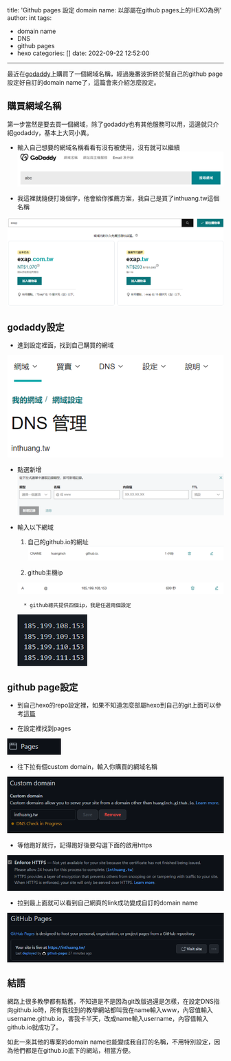 title: 'Github pages 設定 domain name: 以部屬在github pages上的HEXO為例'
author: int
tags:
  - domain name
  - DNS
  - github pages
  - hexo
categories: []
date: 2022-09-22 12:52:00
---
最近在[godaddy](https://tw.godaddy.com/)上購買了一個網域名稱，經過幾番波折終於幫自己的github page設定好自訂的domain name了，這篇會來介紹怎麼設定。

## 購買網域名稱
第一步當然是要去買一個網域，除了godaddy也有其他服務可以用，這邊就只介紹godaddy，基本上大同小異。

* 輸入自己想要的網域名稱看看有沒有被使用，沒有就可以繼續
![](../images/pasted-134.png)

* 我這裡就隨便打幾個字，他會給你推薦方案，我自己是買了inthuang.tw這個名稱

![](../images/pasted-135.png)

## godaddy設定
* 進到設定裡面，找到自己購買的網域

![](../images/pasted-136.png)

* 點選新增
![](../images/pasted-137.png)

* 輸入以下網域
	1. 自己的github.io的網址
  ![](../images/pasted-138.png)
  
	2. github主機ip
    	
	![](../images/pasted-139.png)
    
    	* github總共提供四個ip，我是任選兩個設定
    
	![](../images/pasted-140.png)
    
## github page設定

* 到自己hexo的repo設定裡，如果不知道怎麼部屬hexo到自己的git上面可以參考[這篇](https://inthuang.tw/2022/05/22/deploy-on-github/)

* 在設定裡找到pages

![](../images/pasted-141.png)

* 往下拉有個custom domain，輸入你購買的網域名稱

![](../images/pasted-142.png)

* 等他跑好就行，記得跑好後要勾選下面的啟用https

![](../images/pasted-143.png)

* 拉到最上面就可以看到自己網頁的link成功變成自訂的domain name

![](../images/pasted-144.png)

## 結語
網路上很多教學都有點舊，不知道是不是因為git改版過還是怎樣，在設定DNS指向github.io時，所有我找到的教學網站都叫我在name輸入www，內容值輸入username.github.io，害我卡半天，改成name輸入username，內容值輸入github.io就成功了。

如此一來其他的專案的domain name也能變成我自訂的名稱，不用特別設定，因為他們都是在github.io底下的網站，相當方便。